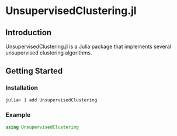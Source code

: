 # UnsupervisedClustering.jl

## Introduction
UnsupervisedClustering.jl is a Julia package that implements several unsupervised clustering algorithms.

## Getting Started

### Installation

```julia
julia> ] add UnsupervisedClustering
```

### Example
```julia
using UnsupervisedClustering

```